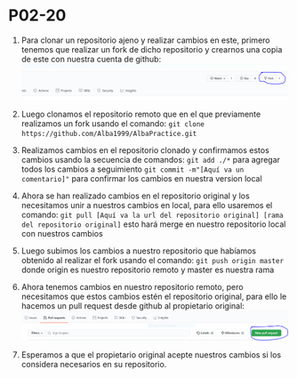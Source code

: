 # P02-20

1. Para clonar un repositorio ajeno y realizar cambios en este, primero tenemos que realizar un fork de dicho repositorio y crearnos una copia de este con nuestra cuenta de github:
![ForkRepositorio](/P2/assets/ForkRepo.png)

2. Luego clonamos el repositorio remoto que en el que previamente realizamos un fork usando el comando:
`git clone https://github.com/Alba1999/AlbaPractice.git`

3. Realizamos cambios en el repositorio clonado y confirmamos estos cambios usando la secuencia de comandos:
`git add ./*` para agregar todos los cambios a seguimiento
`git commit -m"[Aquí va un comentario]"` para confirmar los cambios en nuestra version local

4. Ahora se han realizado cambios en el repositorio original y los necesitamos unir a nuestros cambios en local, para ello usaremos el comando:
`git pull [Aquí va la url del repositorio original] [rama del repositorio original]` esto hará merge en nuestro repositorio local con nuestros cambios

5. Luego subimos los cambios a nuestro repositorio que habíamos obtenido al realizar el fork usando el comando:
`git push origin master` donde origin es nuestro repositorio remoto y master es nuestra rama

6. Ahora tenemos cambios en nuestro repositorio remoto, pero necesitamos que estos cambios estén el repositorio original, para ello le hacemos un pull request desde github
al propietario original:
![Pull Request](/P2/assets/pullRequest.png)

7. Esperamos a que el propietario original acepte nuestros cambios si los considera necesarios en su repositorio.
